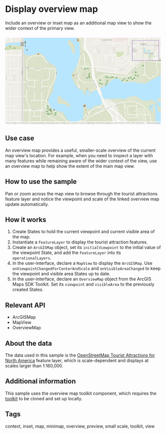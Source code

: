 # Display overview map

Include an overview or inset map as an additional map view
to show the wider context of the primary view.

![Image of display overview map](display-overview-map.png)

## Use case

An overview map provides a useful, smaller-scale overview of the current map view's location.
For example, when you need to inspect a layer with many features while remaining aware of the
wider context of the view, use an overview map to help show the extent of the main map view.

## How to use the sample

Pan or zoom across the map view to browse through the tourist attractions feature layer and
notice the viewpoint and scale of the linked overview map update automatically.

## How it works

1. Create States to hold the current viewpoint and current visible area of the map.
2. Instantiate a `FeatureLayer` to display the tourist attraction features.
3. Create an `ArcGISMap` object, set its `initialViewpoint` to the initial value of the viewpoint State, and add the `FeatureLayer` into its `operationalLayers`.
4. In the user-interface, declare a `MapView` to display the `ArcGISMap`. Use `onViewpointChangedForCenterAndScale` and `onVisibleAreaChanged` to keep the viewpoint and visible area States up to date.
5. In the user-interface, declare an `OverviewMap` object from the ArcGIS Maps SDK Toolkit. Set its `viewpoint` and `visibleArea` to the previously created States.

## Relevant API

* ArcGISMap
* MapView
* OverviewMap

## About the data

The data used in this sample is the [OpenStreetMap Tourist Attractions for North America](https://www.arcgis.com/home/item.html?id=addaa517dde346d1898c614fa91fd032) feature layer, which is scale-dependent and displays at scales larger than 1:160,000.

## Additional information

This sample uses the overview map toolkit component, which requires the [toolkit](https://github.com/Esri/arcgis-maps-sdk-kotlin-toolkit) to be cloned and set up locally.

## Tags

context, inset, map, minimap, overview, preview, small scale, toolkit, view
